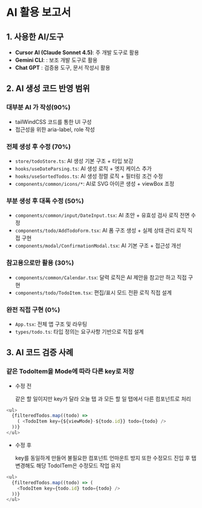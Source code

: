 # AI 활용 보고서

## 1. 사용한 AI/도구

- **Cursor AI (Claude Sonnet 4.5)**: 주 개발 도구로 활용
- **Gemini CLI**: : 보조 개발 도구로 활용
- **Chat GPT** : 검증용 도구, 문서 작성시 활용

## 2. AI 생성 코드 반영 범위

### 대부분 AI 가 작성(90%)

- tailWindCSS 코드를 통한 UI 구성
- 접근성을 위한 aria-label, role 작성

### 전체 생성 후 수정 (70%)

- `store/todoStore.ts`: AI 생성 기본 구조 + 타입 보강
- `hooks/useDateParsing.ts`: AI 생성 로직 + 엣지 케이스 추가
- `hooks/useSortedTodos.ts`: AI 생성 정렬 로직 + 필터링 조건 수정
- `components/common/icons/*`: AI로 SVG 아이콘 생성 + viewBox 조정

### 부분 생성 후 대폭 수정 (50%)

- `components/common/input/DateInput.tsx`: AI 초안 + 유효성 검사 로직 전면 수정
- `components/todo/AddTodoForm.tsx`: AI 폼 구조 생성 + 실제 상태 관리 로직 직접 구현
- `components/modal/ConfirmationModal.tsx`: AI 기본 구조 + 접근성 개선

### 참고용으로만 활용 (30%)

- `components/common/Calendar.tsx`: 달력 로직은 AI 제안을 참고만 하고 직접 구현
- `components/todo/TodoItem.tsx`: 편집/표시 모드 전환 로직 직접 설계

### 완전 직접 구현 (0%)

- `App.tsx`: 전체 앱 구조 및 라우팅
- `types/todo.ts`: 타입 정의는 요구사항 기반으로 직접 설계

## 3. AI 코드 검증 사례

### 같은 TodoItem을 Mode에 따라 다른 key로 저장

- 수정 전

  같은 할 일이지만 key가 달라 오늘 탭 과 모든 할 일 탭에서 다른 컴포넌트로 처리

```js
<ul>
  {filteredTodos.map((todo) =>
    ( <TodoItem key={${viewMode}-${todo.id}} todo={todo} />
  ))}
</ul>
```

- 수정 후

  key를 동일하게 만들어 불필요한 컴포넌트 언마운트 방지
  또한 수정모드 진입 후 탭 변경해도 해당 TodoITem은 수정모드 작업 유지

```js
<ul>
  {filteredTodos.map((todo) => (
    <TodoItem key={todo.id} todo={todo} />
  ))}
</ul>
```
